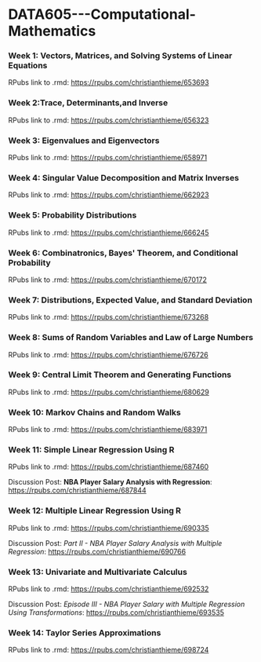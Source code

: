 # DATA605---Computational-Mathematics

### Week 1: Vectors, Matrices, and Solving Systems of Linear Equations
RPubs link to .rmd: https://rpubs.com/christianthieme/653693

### Week 2:Trace, Determinants,and Inverse
RPubs link to .rmd: https://rpubs.com/christianthieme/656323

### Week 3: Eigenvalues and Eigenvectors
RPubs link to .rmd: https://rpubs.com/christianthieme/658971

### Week 4: Singular Value Decomposition and Matrix Inverses
RPubs link to .rmd: https://rpubs.com/christianthieme/662923

### Week 5: Probability Distributions
RPubs link to .rmd: https://rpubs.com/christianthieme/666245

### Week 6: Combinatronics, Bayes' Theorem, and Conditional Probability
RPubs link to .rmd: https://rpubs.com/christianthieme/670172

### Week 7: Distributions, Expected Value, and Standard Deviation
RPubs link to .rmd: https://rpubs.com/christianthieme/673268

### Week 8: Sums of Random Variables and Law of Large Numbers
RPubs link to .rmd: https://rpubs.com/christianthieme/676726

### Week 9: Central Limit Theorem and Generating Functions
RPubs link to .rmd: https://rpubs.com/christianthieme/680629

### Week 10: Markov Chains and Random Walks
RPubs link to .rmd: https://rpubs.com/christianthieme/683971

### Week 11: Simple Linear Regression Using R
RPubs link to .rmd: https://rpubs.com/christianthieme/687460

Discussion Post: **NBA Player Salary Analysis with Regression**: https://rpubs.com/christianthieme/687844

### Week 12: Multiple Linear Regression Using R
RPubs link to .rmd: https://rpubs.com/christianthieme/690335

Discussion Post: *Part II - NBA Player Salary Analysis with Multiple Regression*: https://rpubs.com/christianthieme/690766

### Week 13: Univariate and Multivariate Calculus
RPubs link to .rmd: https://rpubs.com/christianthieme/692532

Discussion Post: *Episode III - NBA Player Salary with Multiple Regression Using Transformations*: https://rpubs.com/christianthieme/693535

### Week 14: Taylor Series Approximations
RPubs link to .rmd: https://rpubs.com/christianthieme/698724
